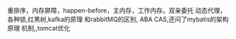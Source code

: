 重排序，内存屏障，happen-before，主内存，工作内存。双亲委托 动态代理，各种锁,红黑树,kafka的原理 和rabbitMQ的区别,
ABA CAS,还问了mybatis的架构  原理  机制,,tomcat优化
